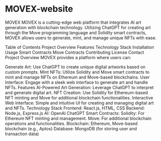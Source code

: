 # MOVEX-website

MOVEX
MOVEX is a cutting-edge web platform that integrates AI art generation with blockchain technology. Utilizing ChatGPT for creating art through the Move programming language and Solidity smart contracts, MOVEX allows users to generate, mint, and manage unique NFTs with ease.

Table of Contents
Project Overview
Features
Technology Stack
Installation
Usage
Smart Contracts
Move Contracts
Contributing
License
Contact
Project Overview
MOVEX provides a platform where users can:

Generate Art: Use ChatGPT to create unique digital artworks based on custom prompts.
Mint NFTs: Utilize Solidity and Move smart contracts to mint and manage NFTs on Ethereum and Move-based blockchains.
User Interface: Engage with a sleek web interface to generate art and handle NFTs.
Features
AI-Powered Art Generation: Leverage ChatGPT to interpret and generate digital art.
NFT Creation: Use Solidity for Ethereum-based NFT minting and Move for additional blockchain functionalities.
Interactive Web Interface: Simple and intuitive UI for creating and managing digital art and NFTs.
Technology Stack
Frontend: React.js, HTML, CSS
Backend: Node.js, Express.js
AI: OpenAI ChatGPT
Smart Contracts:
Solidity: For Ethereum NFT minting and management.
Move: For additional blockchain operations and functionalities.
Blockchain: Ethereum, Move-based blockchain (e.g., Aptos)
Database: MongoDB (for storing user and transaction data)
